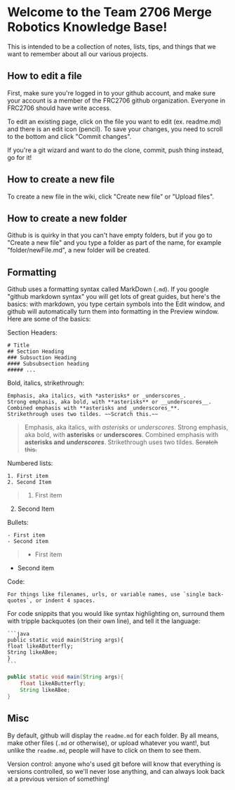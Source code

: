 # Welcome to the Team 2706 Merge Robotics Knowledge Base!

This is intended to be a collection of notes, lists, tips, and things that we want to remember about all our various projects.

## How to edit a file

First, make sure you're logged in to your github account, and make sure your account is a member of the FRC2706 github organization. Everyone in FRC2706 should have write access.

To edit an existing page, click on the file you want to edit (ex. readme.md) and there is an edit icon (pencil). To save your changes, you need to scroll to the bottom and click "Commit changes".

If you're a git wizard and want to do the clone, commit, push thing instead, go for it!

## How to create a new file

To create a new file in the wiki, click "Create new file" or "Upload files".

## How to create a new folder

Github is is quirky in that you can't have empty folders, but if you go to "Create a new file" and you type a folder as part of the name, for example "folder/newFile.md", a new folder will be created.

## Formatting

Github uses a formatting syntax called MarkDown (`.md`). If you google "github markdown syntax" you will get lots of great guides, but here's the basics: with markdown, you type certain symbols into the Edit window, and github will automatically turn them into formatting in the Preview window. Here are some of the basics:

Section Headers:

    # Title
    ## Section Heading
    ### Subsuction Heading
    #### Subsubsection heading
    ##### ...
    
Bold, italics, strikethrough:

    Emphasis, aka italics, with *asterisks* or _underscores_.
    Strong emphasis, aka bold, with **asterisks** or __underscores__.
    Combined emphasis with **asterisks and _underscores_**.
    Strikethrough uses two tildes. ~~Scratch this.~~
       
>Emphasis, aka italics, with *asterisks* or _underscores_.
Strong emphasis, aka bold, with **asterisks** or __underscores__.
Combined emphasis with **asterisks and _underscores_**.
Strikethrough uses two tildes. ~~Scratch this.~~
    
    
Numbered lists:

    1. First item
    2. Second Item
    
> 1. First item
2. Second Item

Bullets:

    - First item
    - Second item
       
>- First item
- Second item

Code:

    For things like filenames, urls, or variable names, use `single back-quotes`, or indent 4 spaces.
    
For code snippits that you would like syntax highlighting on, surround them with tripple backquotes (on their own line), and tell it the language:

    ```java
    public static void main(String args){
    float likeAButterfly;
    String likeABee;
    }
    ```
    
```java
public static void main(String args){
    float likeAButterfly;
    String likeABee;
}
```

## Misc

By default, github will display the `readme.md` for each folder. By all means, make other files (`.md` or otherwise), or upload whatever you want!, but unlike the `readme.md`, people will have to click on them to see them.

Version control: anyone who's used git before will know that everything is versions controlled, so we'll never lose anything, and can always look back at a previous version of something!
